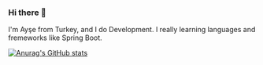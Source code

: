 ### Hi there 👋

I'm Ayşe from Turkey, and I do Development. I really learning languages and fremeworks like Spring Boot. 

[![Anurag's GitHub stats](https://github-readme-stats.vercel.app/api?username=muhendisaysee)](https://github.com/anuraghazra/github-readme-stats)


